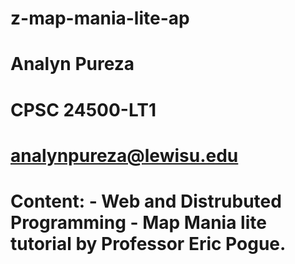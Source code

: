 # z-map-mania-lite-ap
# Analyn Pureza
# CPSC 24500-LT1
# analynpureza@lewisu.edu
# Content: - Web and Distrubuted Programming  - Map Mania lite tutorial by Professor Eric Pogue.
